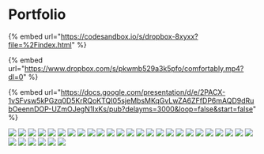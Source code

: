 # Portfolio



&#x20;

{% embed url="https://codesandbox.io/s/dropbox-8xyxx?file=%2Findex.html" %}



{% embed url="https://www.dropbox.com/s/pkwmb529a3k5pfo/comfortably.mp4?dl=0" %}

{% embed url="https://docs.google.com/presentation/d/e/2PACX-1vSFvsw5kPGzq0D5KrRQoKTQI05sjeMbsMKqGvLwZA6ZFfDP6mAQD9dRubOeennDOP-UZmOJegN1IxKs/pub?delayms=3000&loop=false&start=false" %}



![](../.gitbook/assets/Slide1.jpg) ![](../.gitbook/assets/Slide2.jpg) ![](../.gitbook/assets/Slide3.jpg) ![](../.gitbook/assets/Slide4.jpg) ![](../.gitbook/assets/Slide5.jpg) ![](../.gitbook/assets/Slide6.jpg) ![](../.gitbook/assets/Slide7.jpg) ![](../.gitbook/assets/Slide8.jpg) ![](../.gitbook/assets/Slide9.jpg) ![](../.gitbook/assets/Slide10.jpg) ![](../.gitbook/assets/Slide11.jpg) ![](../.gitbook/assets/Slide12.jpg) ![](../.gitbook/assets/Slide13.jpg) ![](../.gitbook/assets/Slide14.jpg) ![](../.gitbook/assets/Slide15.jpg) ![](../.gitbook/assets/Slide16.jpg) ![](../.gitbook/assets/Slide17.jpg) ![](../.gitbook/assets/Slide18.jpg) ![](../.gitbook/assets/Slide19.jpg) ![](../.gitbook/assets/Slide20.jpg) ![](../.gitbook/assets/Slide21.jpg) ![](../.gitbook/assets/Slide22.jpg) ![](../.gitbook/assets/Slide23.jpg) ![](../.gitbook/assets/Slide24.jpg) ![](../.gitbook/assets/Slide25.jpg) ![](../.gitbook/assets/Slide26.jpg) ![](../.gitbook/assets/Slide27.jpg) ![](../.gitbook/assets/Slide28.jpg) ![](../.gitbook/assets/Slide29.jpg) ![](../.gitbook/assets/Slide30.jpg) ![](../.gitbook/assets/Slide31.jpg)




